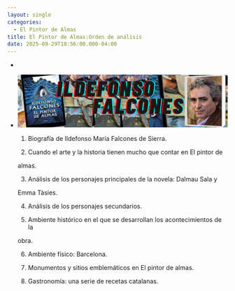 ```yaml
---
layout: single
categories:
  - El Pintor de Almas
title: El Pintor de Almas:Orden de análisis
date: 2025-09-29T18:56:00.000-04:00
---
```

*

* ![](/assets/img/banner-el-pintor-de-almas.png)

  1. Biografía de Ildefonso María Falcones de Sierra.

  2. Cuando el arte y la historia tienen mucho que contar en El pintor de

  almas.



  3. Análisis de los personajes principales de la novela: Dalmau Sala y

  Emma Tàsies.

  4. Análisis de los personajes secundarios.

  5. Ambiente histórico en el que se desarrollan los acontecimientos de la

  obra.



  6. Ambiente físico: Barcelona.



  7. Monumentos y sitios emblemáticos en El pintor de almas.

  8. Gastronomía: una serie de recetas catalanas.

